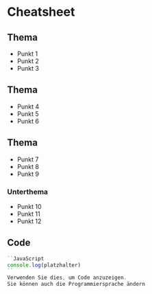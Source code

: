 # Cheatsheet

## Thema
- Punkt 1
- Punkt 2
- Punkt 3

## Thema
- Punkt 4
- Punkt 5
- Punkt 6

## Thema
- Punkt 7
- Punkt 8
- Punkt 9

### Unterthema
- Punkt 10
- Punkt 11
- Punkt 12

## Code
```JavaScript
``JavaScript
console.log(platzhalter)
`` 
Verwenden Sie dies, um Code anzuzeigen.
Sie können auch die Programmiersprache ändern 
```